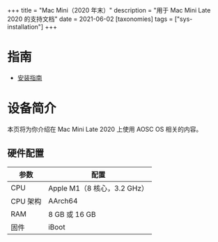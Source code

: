 +++
title = "Mac Mini（2020 年末）"
description = "用于 Mac Mini Late 2020 的支持文档"
date = 2021-06-02
[taxonomies]
tags = ["sys-installation"]
+++


# 指南

- [安装指南](@/aosc-os/devices/apple/macmini9-1/installation.zh.md)

# 设备简介

本页将为你介绍在 Mac Mini Late 2020 上使用 AOSC OS 相关的内容。

## 硬件配置

| 参数 | 配置 |
|---|---|
| CPU | Apple M1（8 核心，3.2 GHz） |
| CPU 架构 | AArch64 |
| RAM | 8 GB 或 16 GB |
| 固件 | iBoot |

